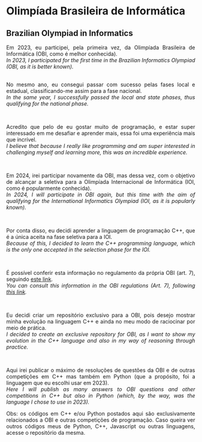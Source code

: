 # Olimpíada Brasileira de Informática
## Brazilian Olympiad in Informatics


<div align="justify">
Em 2023, eu participei, pela primeira vez, da Olimpíada Brasileira de Informática (OBI, como é melhor conhecida). <br>
<em>In 2023, I participated for the first time in the Brazilian Informatics Olympiad (OBI, as it is better known).</em><br>

<br>

No mesmo ano, eu consegui passar com sucesso pelas fases local e estadual, classificando-me assim para a fase nacional. <br>
<em>In the same year, I successfully passed the local and state phases, thus qualifying for the national phase. </em><br>

<br>

Acredito que pelo de eu gostar muito de programação, e estar super interessado em me desafiar e aprender mais, essa foi uma experiência mais que incrível. <br>
<em>I believe that because I really like programming and am super interested in challenging myself and learning more, this was an incredible experience.</em> <br>

<br>

Em 2024, irei participar novamente da OBI, mas dessa vez, com o objetivo de alcançar a seletiva para a
Olimpíada Internacional de Informática (IOI, como é popularmente conhecida). <br>
<em>In 2024, I will participate in OBI again, but this time with the aim of qualifying for the International Informatics Olympiad (IOI, as it is popularly known).</em> <br>

<br>

Por conta disso, eu decidi aprender a linguagem de programação C++, que é a única aceita na fase seletiva para a IOI. <br>
<em>Because of this, I decided to learn the C++ programming language, which is the only one accepted in the selection phase for the IOI.</em> <br>

<br>

É possível conferir esta informação no regulamento da própria OBI (art. 7), seguindo <a href="https://olimpiada.ic.unicamp.br/info/regulamento/">este link</a>. <br>
<em>You can consult this information in the OBI regulations (Art. 7), following <a href="https://olimpiada.ic.unicamp.br/info/regulamento/">this link</a>.</em> <br>

<br>

Eu decidi criar um repositório exclusivo para a OBI, pois desejo mostrar minha evolução na linguagem C++ e ainda no meu modo de raciocinar por meio de prática. <br>
<em>I decided to create an exclusive repository for OBI, as I want to show my evolution in the C++ language and also in my way of reasoning through practice.</em><br>

<br>

Aqui irei publicar o máximo de resoluções de questões da OBI e de outras competições em C++ mas também em Python (que a propósito, foi a linguagem que eu escolhi usar em 2023). <br>
<em>Here I will publish as many answers to OBI questions and other competitions in C++ but also in Python (which, by the way, was the language I chose to use in 2023). </em><br>







Obs: os códigos em C++ e/ou Python postados aqui são exclusivamente relacionados a OBI e outras competições de programação. Caso queira ver outros códigos meus de Python, C++, Javascript ou outras linguagens, acesse o repositório da mesma.
</div>
